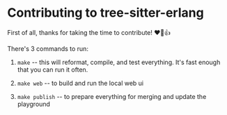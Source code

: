 # Contributing to tree-sitter-erlang

First of all, thanks for taking the time to contribute! :heart::tada::+1:

There's 3 commands to run:

1. `make` -- this will reformat, compile, and test everything. It's fast enough
   that you can run it often.

2. `make web` -- to build and run the local web ui

3. `make publish` -- to prepare everything for merging and update the playground

